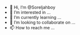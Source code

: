 - 👋 Hi, I’m @Soreljahboy
- 👀 I’m interested in ...
- 🌱 I’m currently learning ...
- 💞️ I’m looking to collaborate on ...
- 📫 How to reach me ...

<!---
Soreljahboy/Soreljahboy is a ✨ special ✨ repository because its `README.md` (this file) appears on your GitHub profile.
You can click the Preview link to take a look at your changes.
--->
